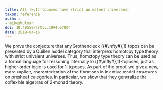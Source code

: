 ```yaml
---
title: All (∞,1)-toposes have strict univalent universes)
taxon: reference
author:
- mikeshulman
doi: 10.48550/arXiv.1904.07004
date: 2019-04-15
---
```


We prove the conjecture that any Grothendieck ({#\infty#},1)-topos can be presented by a Quillen model category that interprets homotopy type theory with strict univalent universes. Thus, homotopy type theory can be used as a formal language for reasoning internally to ({#\infty#},1)-toposes, just as higher-order logic is used for 1-toposes. As part of the proof, we give a new, more explicit, characterization of the fibrations in injective model structures on presheaf categories. In particular, we show that they generalize the coflexible algebras of 2-monad theory. 

